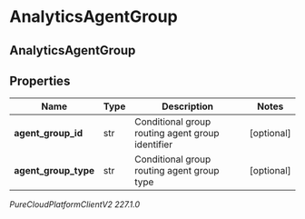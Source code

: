 # AnalyticsAgentGroup

## AnalyticsAgentGroup

## Properties

|Name | Type | Description | Notes|
|------------ | ------------- | ------------- | -------------|
| **agent_group_id** | str | Conditional group routing agent group identifier | [optional] |
| **agent_group_type** | str | Conditional group routing agent group type | [optional] |



_PureCloudPlatformClientV2 227.1.0_
